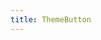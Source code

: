 ```yaml
---
title: ThemeButton
---
```

<!-- Generated by documentation.js. Update this documentation by updating the source code. -->
